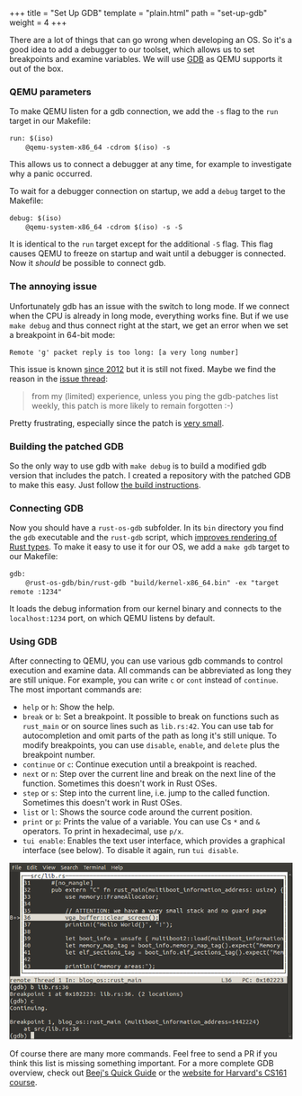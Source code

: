 +++
title = "Set Up GDB"
template = "plain.html"
path = "set-up-gdb"
weight = 4
+++

There are a lot of things that can go wrong when developing an OS. So it's a good idea to add a debugger to our toolset, which allows us to set breakpoints and examine variables. We will use [GDB](https://www.gnu.org/software/gdb/) as QEMU supports it out of the box.

### QEMU parameters
To make QEMU listen for a gdb connection, we add the `-s` flag to the `run` target in our Makefile:

```make
run: $(iso)
	@qemu-system-x86_64 -cdrom $(iso) -s
```
This allows us to connect a debugger at any time, for example to investigate why a panic occurred.

To wait for a debugger connection on startup, we add a `debug` target to the Makefile:

```make
debug: $(iso)
	@qemu-system-x86_64 -cdrom $(iso) -s -S
```
It is identical to the `run` target except for the additional `-S` flag. This flag causes QEMU to freeze on startup and wait until a debugger is connected. Now it _should_ be possible to connect gdb.

### The annoying issue
Unfortunately gdb has an issue with the switch to long mode. If we connect when the CPU is already in long mode, everything works fine. But if we use `make debug` and thus connect right at the start, we get an error when we set a breakpoint in 64-bit mode:

```
Remote 'g' packet reply is too long: [a very long number]
```
This issue is known [since 2012][gdb issue patch] but it is still not fixed. Maybe we find the reason in the [issue thread][gdb issue thread]:

[gdb issue patch]: https://web.archive.org/web/20190114181420/https://www.cygwin.com/ml/gdb-patches/2012-03/msg00116.html
[gdb issue thread]: https://sourceware.org/bugzilla/show_bug.cgi?id=13984#c11

> from my (limited) experience, unless you ping the gdb-patches list weekly, this patch is more likely to remain forgotten :-)

Pretty frustrating, especially since the patch is [very small][gdb patch commit].

[gdb patch commit]: https://github.com/phil-opp/binutils-gdb/commit/9e88c451844ad38bb82fe77d1f388c87c41b4520

### Building the patched GDB
So the only way to use gdb with `make debug` is to build a modified gdb version that includes the patch. I created a repository with the patched GDB to make this easy. Just follow [the build instructions].

[the build instructions]: https://github.com/phil-opp/binutils-gdb#gdb-for-64-bit-rust-operating-systems

### Connecting GDB
Now you should have a `rust-os-gdb` subfolder. In its `bin` directory you find the `gdb` executable and the `rust-gdb` script, which [improves rendering of Rust types]. To make it easy to use it for our OS, we add a `make gdb` target to our Makefile:

[improves rendering of Rust types]: https://michaelwoerister.github.io/2015/03/27/rust-xxdb.html

```make
gdb:
	@rust-os-gdb/bin/rust-gdb "build/kernel-x86_64.bin" -ex "target remote :1234"
```
It loads the debug information from our kernel binary and connects to the `localhost:1234` port, on which QEMU listens by default.

### Using GDB
After connecting to QEMU, you can use various gdb commands to control execution and examine data. All commands can be abbreviated as long they are still unique. For example, you can write `c` or `cont` instead of `continue`. The most important commands are:

- `help` or `h`: Show the help.
- `break` or `b`: Set a breakpoint. It possible to break on functions such as `rust_main` or on source lines such as `lib.rs:42`. You can use tab for autocompletion and omit parts of the path as long it's still unique. To modify breakpoints, you can use `disable`, `enable`, and `delete` plus the breakpoint number.
- `continue` or `c`: Continue execution until a breakpoint is reached.
- `next` or `n`: Step over the current line and break on the next line of the function. Sometimes this doesn't work in Rust OSes.
- `step` or `s`: Step into the current line, i.e. jump to the called function. Sometimes this doesn't work in Rust OSes.
- `list` or `l`: Shows the source code around the current position.
- `print` or `p`: Prints the value of a variable. You can use Cs `*` and `&` operators. To print in hexadecimal, use `p/x`.
- `tui enable`: Enables the text user interface, which provides a graphical interface (see below). To disable it again, run `tui disable`.

![gdb text user interface](gdb-tui-screenshot.png)

Of course there are many more commands. Feel free to send a PR if you think this list is missing something important. For a more complete GDB overview, check out [Beej's Quick Guide][bggdb] or the [website for Harvard's CS161 course][CS161].

[bggdb]: https://beej.us/guide/bggdb/
[CS161]: https://www.eecs.harvard.edu/~cs161/resources/gdb.html
